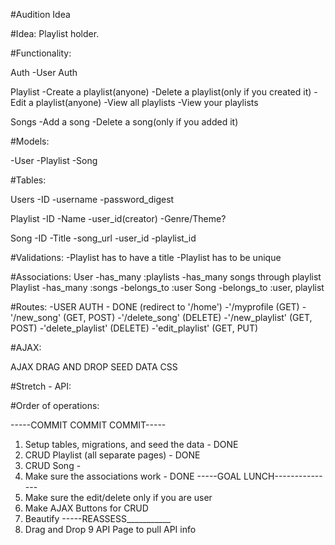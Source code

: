 #Audition Idea

#Idea: Playlist holder.

#Functionality:

  Auth
    -User Auth

  Playlist
    -Create a playlist(anyone)
    -Delete a playlist(only if you created it)
    -Edit a playlist(anyone)
    -View all playlists
    -View your playlists

  Songs
    -Add a song
    -Delete a song(only if you added it)


#Models:

  -User
  -Playlist
  -Song

#Tables:

  Users
    -ID
    -username
    -password_digest

  Playlist
    -ID
    -Name
    -user_id(creator)
    -Genre/Theme?

  Song
    -ID
    -Title
    -song_url
    -user_id
    -playlist_id

#Validations:
  -Playlist has to have a title
  -Playlist has to be unique

#Associations:
    User
      -has_many :playlists
      -has_many songs through playlist
    Playlist
      -has_many :songs
      -belongs_to :user
    Song
      -belongs_to :user, playlist

#Routes:
  -USER AUTH - DONE (redirect to '/home')
  -'/myprofile (GET)
  -'/new_song' (GET, POST)
  -'/delete_song' (DELETE)
  -'/new_playlist' (GET, POST)
  -'delete_playlist' (DELETE)
  -'edit_playlist' (GET, PUT)

#AJAX:

AJAX DRAG AND DROP
SEED DATA
CSS

#Stretch - API:

#Order of operations:

-----COMMIT COMMIT COMMIT-----

1) Setup tables, migrations, and seed the data - DONE
2) CRUD Playlist (all separate pages) - DONE
3) CRUD Song -
4) Make sure the associations work - DONE
-----GOAL LUNCH---------------
5) Make sure the edit/delete only if you are user
6) Make AJAX Buttons for CRUD
7) Beautify
-----REASSESS___________
8) Drag and Drop
9  API Page to pull API info

